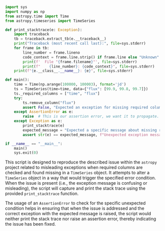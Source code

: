 ```python
import sys
import numpy as np
from astropy.time import Time
from astropy.timeseries import TimeSeries

def print_stacktrace(e: Exception):
    import traceback
    tb = traceback.extract_tb(e.__traceback__)
    print("Traceback (most recent call last):", file=sys.stderr)
    for frame in tb:
        line_number = frame.lineno
        code_context = frame.line.strip() if frame.line else "Unknown"
        print(f'  File "{frame.filename}"', file=sys.stderr)
        print(f"    {line_number}: {code_context}", file=sys.stderr)
    print(f"{e.__class__.__name__}: {e}", file=sys.stderr)

def main():
    time = Time(np.arange(100000, 100003), format='jd')
    ts = TimeSeries(time=time, data={"flux": [99.9, 99.8, 99.7]})
    ts._required_columns = ["time", "flux"]
    try:
        ts.remove_column("flux")
        assert False, "Expected an exception for missing required columns, but none was raised."
    except AssertionError as e:
        raise  # This is our assertion error, we want it to propagate.
    except Exception as e:
        print_stacktrace(e)
        expected_message = "Expected a specific message about missing required columns"
        assert str(e) == expected_message, f"Unexpected exception message: {str(e)}"

if __name__ == "__main__":
    main()
    sys.exit(0)
```

This script is designed to reproduce the described issue within the `astropy` project related to misleading exceptions when required columns are checked and found missing in a `TimeSeries` object. It attempts to alter a `TimeSeries` object in a way that would trigger the specified error condition. When the issue is present (i.e., the exception message is confusing or misleading), the script will capture and print the stack trace using the provided `print_stacktrace` function. 

The usage of an `AssertionError` to check for the specific unexpected condition helps in ensuring that when the issue is addressed and the correct exception with the expected message is raised, the script would neither print the stack trace nor raise an assertion error, thereby indicating the issue has been fixed.